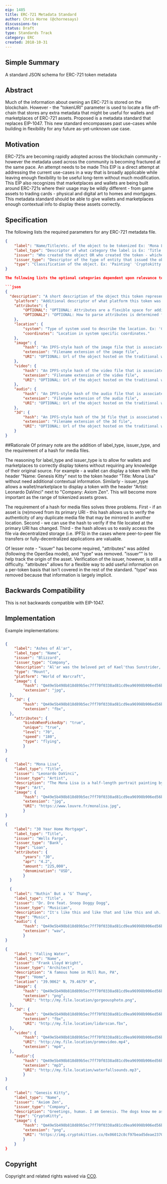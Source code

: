 ```yaml
---
eip: 1485
title: ERC-721 Metadata Standard
author: Chris Horne (@chornesays)
discussions-to:
status: Draft
type: Standards Track
category: ERC
created: 2018-10-31
---
```


## Simple Summary
A standard JSON schema for ERC-721 token metadata

## Abstract
Much of the information about owning an ERC-721 is stored on the blockchain. However - the "tokenURI" parameter is used to locate a file off-chain that stores any extra metadata that might be useful for wallets and marketplaces of ERC-721 assets. Proposed is a metadata standard that replaces EIP-1047. This new standard encompasses past use-cases while building in flexibility for any future as-yet-unknown use case.

## Motivation
ERC-721s are becoming rapidly adopted across the blockchain community - however the metadata used across the community is becoming fractured at the same pace. An attempt needs to be made This EIP is a direct attempt at addressing the current use-cases in a way that is broadly applicable while leaving enough flexibility to be useful long-term without much modification. This EIP also recognizes that marketplaces and wallets are being built around ERC-721s where their usage may be wildly different - from game assets to trading cards - physical and digital art to homes and mortgages. This metadata standard should be able to give wallets and marketplaces enough contextual info to display these assets correctly.

## Specification

The following lists the required parameters for any ERC-721 metadata file.

```json
{
	"label": "Name/Title/etc. of the object to be tokenized Ex: 'Mona Lisa' or 'Genesis Kitty'",
	"label_type": "Descriptor of what category the label is Ex: 'Title' or 'Name'",
	"issuer": "Who created the object OR who created the token - whichever is more relevant. Ex: 'Leonardo DaVinci' or 'Axiom Zen'",
	"issuer_type": "Descriptor of the type of entity that issued the object/token. Ex: 'Artist' or 'Company'",
	"type": "Classification of the object. Ex: 'Painting' 'Cryptokitty'"
}

The following lists the optional categories dependent upon relevance to the tokenized object. However if a parent category is used - all subcategories are required unless otherwise noted.

```json
{
  "description": "A short description of the object this token represents.",
	"platform": "Additional descriptor of what platform this token was created for. Ex: 'World of Warcraft' 'Facebook'",
	"attributes": {
		"OPTIONAL": "OPTIONAL: Attributes are a flexible space for adding additional metadata that isn't covered by the standard as written.",
		"OPTIONAL2": "OPTIONAL: How to parse attributes is determined from values in 'type' and optionally 'platform'."
	},
	"location": {
		"system": "Type of system used to describe the location. Ex: 'Cartesian' 'UTM' 'MGRS'",
		"coordinates": "Location in system specific coordinates."
	},
	"image": {
		"hash": "An IPFS-style hash of the image file that is associated with this token",
		"extension": "Filename extension of the image file",
		"URI": "OPTIONAL: Url of the object hosted on the traditional web"
	},
	"video": {
		"hash": "An IPFS-style hash of the video file that is associated with this token",
		"extension": "Filename extension of the video file",
		"URI": "OPTIONAL: Url of the object hosted on the traditional web"
	},
	"audio": {
		"hash": "An IPFS-style hash of the audio file that is associated with this token",
		"extension": "Filename extension of the audio file",
		"URI": "OPTIONAL: Url of the object hosted on the traditional web"
	},
	"3d": {
		"hash": "An IPFS-style hash of the 3d file that is associated with this token",
		"extension": "Filename extension of the 3d file",
		"URI": "OPTIONAL: Url of the object hosted on the traditional web"
	}
}
```
##Rationale
Of primary note are the addition of label_type, issuer_type, and the requirement of a hash for media files.

The reasoning for label_type and issuer_type is to allow for wallets and marketplaces to correctly display tokens without requiring any knowledge of their original source. For example - a wallet can display a token with the header "Name: Genesis Kitty" next to the token header "Title: Mona Lisa" without need additional contextual information. Similarly - issuer_type allows a wallet/marketplace to display a token with the header "Artist: Leonardo DaVinci" next to "Company: Axiom Zen". This will become more important as the range of tokenized assets grows.

The requirement of a hash for media files solves three problems. First - if an asset is (re)moved from its primary URI - this hash allows us to verify the authenticity of any duplicate media file that may be mirrored in another location. Second - we can use the hash to verify if the file located at the primary URI has changed. Third - the hash allows us to easily access the file via decentralized storage (i.e. IPFS) in the cases where peer-to-peer file transfers or fully-decentralized applications are valuable.

Of lesser note - "issuer" has become required, "attributes" was added (following the OpenSea model), and "type" was removed. "issuer"" is to help track the origin of the asset. Verification of the issuer, however, is still a difficulty. "attributes" allows for a flexible way to add useful information on a per-token basis that isn't covered in the rest of the standard. "type" was removed because that information is largely implicit.

## Backwards Compatibility
This is not backwards compatible with EIP-1047.

## Implementation
Example implementations:

```json

{
	"label": "Ashes of Al'ar",
	"label_type": "Name",
	"issuer": "Blizzard",
	"issuer_type": "Company",
	"description": "Al'ar was the beloved pet of Kael'thas Sunstrider, who often boasted that death would never claim it. Perhaps he was right.",
	"type": "Mount",
	"platform": "World of Warcraft",
	"image": {
		"hash": "Qm49e5b498b818d89b5ec7ff70f0338ad81cd9ea96998b906ed56ba57ff3221881",
		"extension": "jpg",
  },
	"3d": {
		"hash": "Qm49e5b498b818d89b5ec7ff70f0338ad81cd9ea96998b906ed56ba57ff3221881",
		"extension": "fbx",
  },
	"attributes": {
		"bindsWhenPickedUp": "true",
		"unique": "true",
		"level": "70",
		"speed": "180",
		"type": "flying",
		}
}

{
	"label": "Mona Lisa",
	"label_type": "Title",
	"issuer": "Leonardo DaVinci",
	"issuer_type": "Artist",
	"description": "The Mona Lisa is a half-length portrait painting by the Italian Renaissance artist Leonardo da Vinci that has been described as 'the best known, the most visited, the most written about, the most sung about, the most parodied work of art in the world'.",
	"type": "Art",
	"image": {
		"hash": "Qm49e5b498b818d89b5ec7ff70f0338ad81cd9ea96998b906ed56ba57ff3221881",
		"extension": "jpg",
		"URI": "https://www.louvre.fr/monalisa.jpg",
		}
}

{
	"label": "30 Year Home Mortgage",
	"label_type": "Title",
	"issuer": "Wells Fargo",
	"issuer_type": "Bank",
	"type": "Loan",
	"attributes": {
  		"years": "30",
  		"apr": "4.2",
  		"amount": "225,000",
  		"denomination": "USD",
		}
  }

  {
	"label": "Nuthin’ But a ‘G’ Thang",
	"label_type": "Title",
	"issuer": "Dr. Dre feat. Snoop Doggy Dogg",
	"issuer_type": "Musician",
	"description": "It's like this and like that and like this and uh...",
	"type": "Music",
	"audio": {
		"hash": "Qm49e5b498b818d89b5ec7ff70f0338ad81cd9ea96998b906ed56ba57ff3221881",
		"extension": "wav",
		}
}

{
	"label": "Falling Water",
	"label_type": "Name",
	"issuer": "Frank Lloyd Wright",
	"issuer_type": "Architect",
	"description": "A famous home in Mill Run, PA",
	"type": "Home",
	"location": "39.9062° N, 79.4679° W",
	"image": {
		"hash": "Qm49e5b498b818d89b5ec7ff70f0338ad81cd9ea96998b906ed56ba57ff3221881",
		"extension": "png",
		"URI": "http://my.file.location/gorgeousphoto.png",
  },
	"3d": {
		"hash": "Qm49e5b498b818d89b5ec7ff70f0338ad81cd9ea96998b906ed56ba57ff3221881",
		"extension": "fbx",
		"URI": "http://my.file.location/lidarscan.fbx",
  },
	"video": {
		"hash": "Qm49e5b498b818d89b5ec7ff70f0338ad81cd9ea96998b906ed56ba57ff3221881",
		"URI": "http://my.file.location/promovideo.mp4",
		"extension": "mp4",
  },
	"audio":{
		"hash": "Qm49e5b498b818d89b5ec7ff70f0338ad81cd9ea96998b906ed56ba57ff3221881",
		"extension": "mp3",
		"URI": "http://my.file.location/waterfallsounds.mp3",
		}
}

{
	"label": "Genesis Kitty",
	"label_type": "Name",
	"issuer": "Axiom Zen",
	"issuer_type": "Company",
	"description": "Greetings, human. I am Genesis. The dogs know me as alpha; the cats know me as omega. To your kind, I am a riddle wrapped in an enigma, first found by a user in Mystery, Alaska. I looked into the void and the void looked back. Then I lost interest. I can’t wait to be your new owner!",
	"type": "CryptoKitty",
	"image": {
		"hash": "Qm49e5b498b818d89b5ec7ff70f0338ad81cd9ea96998b906ed56ba57ff3221881",
		"extension": "png",
		"URI": "https://img.cryptokitties.co/0x06012c8cf97bead5deae237070f9587f8e7a266d/1.png",
		}
	}
}
```

## Copyright
Copyright and related rights waived via [CC0](https://creativecommons.org/publicdomain/zero/1.0/).
